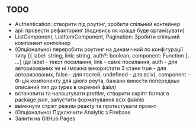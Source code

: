 ## TODO

- Authentication: створити під роутінг, зробити спільний контейнер
- api: провести рефакторинг (подивись як краще буде організувати)
- ListComponent, ListItemComponent, Pagination: Зробити спільний компонент контейнер
- (Опціонально) переробити роутинг на динамічний по конфігурації типу [{ label: string, link: string, auth?: boolean, component: Function }, ...] (де label - текст посилання, link - саме посилання, auth - для авторизованих чи ні (можна використати 3 стани true - для авторизованих, false - для гостей, undefined - для всіх), component - Ф-ція компоненту для цйого роута, бажано винести попередньо описаний тип до types в окремий файл)
- встановити та налаштувати prettier, створити скріпт format в package.json, запустити форматування всіх файлів
- ввімкнути стрікт режим реакту та протестувати проект
- (Опціонально) Підключити Analytic з Firebase
- Залити на GitHub Pages
